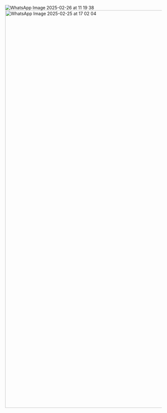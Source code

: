 ![WhatsApp Image 2025-02-26 at 11 19 38](https://github.com/user-attachments/assets/55b7cc0e-c636-47cb-8fc8-4bd597a4bd68)
<img width="1280" alt="WhatsApp Image 2025-02-25 at 17 02 04" src="https://github.com/user-attachments/assets/7182feff-4c54-4b1f-8bae-3eccfc272432" />
